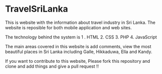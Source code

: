 # TravelSriLanka

This is website with the information about travel industry in Sri Lanka. The website is reposible for both mobile application and web sites.

The technology behind the system is
        1 . HTML
        2.  CSS
        3.  PHP
        4.  JavaScript

The main areas covered in this website is add comments, view the most beautiful places in Sri Lanka including Galle, Hikkaduwa, Ella and Kandy.

If you want to contribute to this website, Please fork this repository and clone and add things and give a pull request !!

        
        
        
